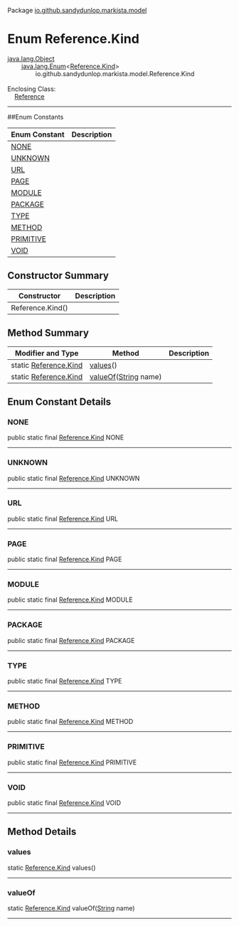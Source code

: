 Package [io.github.sandydunlop.markista.model](index.md)

# Enum Reference.Kind
[java.lang.Object](https://docs.oracle.com/en/java/javase/24/docs/api/java.base/java/lang/Object.html)<br/>
&nbsp;&nbsp;&nbsp;&nbsp;&nbsp;&nbsp;&nbsp;&nbsp;[java.lang.Enum](https://docs.oracle.com/en/java/javase/24/docs/api/java.base/java/lang/Enum.html)&lt;[Reference.Kind](Reference.Kind.md)&gt;<br/>
&nbsp;&nbsp;&nbsp;&nbsp;&nbsp;&nbsp;&nbsp;&nbsp;&nbsp;&nbsp;&nbsp;&nbsp;&nbsp;&nbsp;&nbsp;&nbsp;io.github.sandydunlop.markista.model.Reference.Kind<br/>
<br/>
Enclosing Class:<br/>
&nbsp;&nbsp;&nbsp;&nbsp;[Reference](Reference.md)


----


##Enum Constants

| Enum Constant           | Description |
|-------------------------|-------------|
| [NONE](#none)           |             |
| [UNKNOWN](#unknown)     |             |
| [URL](#url)             |             |
| [PAGE](#page)           |             |
| [MODULE](#module)       |             |
| [PACKAGE](#package)     |             |
| [TYPE](#type)           |             |
| [METHOD](#method)       |             |
| [PRIMITIVE](#primitive) |             |
| [VOID](#void)           |             |

## Constructor Summary

| Constructor      | Description |
|------------------|-------------|
| Reference.Kind() |             |

## Method Summary

| Modifier and Type                          | Method                                                                                                                 | Description |
|--------------------------------------------|------------------------------------------------------------------------------------------------------------------------|-------------|
| static [Reference.Kind](Reference.Kind.md) | [values](#values)()                                                                                                    |             |
| static [Reference.Kind](Reference.Kind.md) | [valueOf](#valueof)([String](https://docs.oracle.com/en/java/javase/24/docs/api/java.base/java/lang/String.html) name) |             |

## Enum Constant Details

### NONE

public static final [Reference.Kind](Reference.Kind.md) NONE




---

### UNKNOWN

public static final [Reference.Kind](Reference.Kind.md) UNKNOWN




---

### URL

public static final [Reference.Kind](Reference.Kind.md) URL




---

### PAGE

public static final [Reference.Kind](Reference.Kind.md) PAGE




---

### MODULE

public static final [Reference.Kind](Reference.Kind.md) MODULE




---

### PACKAGE

public static final [Reference.Kind](Reference.Kind.md) PACKAGE




---

### TYPE

public static final [Reference.Kind](Reference.Kind.md) TYPE




---

### METHOD

public static final [Reference.Kind](Reference.Kind.md) METHOD




---

### PRIMITIVE

public static final [Reference.Kind](Reference.Kind.md) PRIMITIVE




---

### VOID

public static final [Reference.Kind](Reference.Kind.md) VOID




---


## Method Details

### values

static [Reference.Kind](Reference.Kind.md) values()




---

### valueOf

static [Reference.Kind](Reference.Kind.md) valueOf([String](https://docs.oracle.com/en/java/javase/24/docs/api/java.base/java/lang/String.html) name)




---

